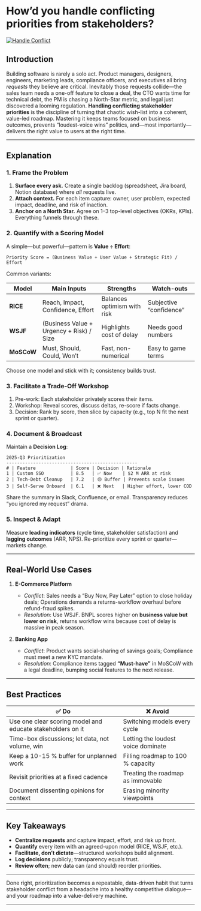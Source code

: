 # How’d you handle conflicting priorities from stakeholders?


[![Handle Conflict](https://img.youtube.com/vi/Kvdgmd_P78Q/0.jpg)](https://www.youtube.com/watch?v=Kvdgmd_P78Q)


## Introduction

Building software is rarely a solo act. Product managers, designers, engineers, marketing leads, compliance officers, and executives all bring *requests* they believe are critical. Inevitably those requests collide—the sales team needs a one-off feature to close a deal, the CTO wants time for technical debt, the PM is chasing a North-Star metric, and legal just discovered a looming regulation. **Handling conflicting stakeholder priorities** is the discipline of turning that chaotic wish-list into a coherent, value-led roadmap. Mastering it keeps teams focused on business outcomes, prevents “loudest-voice wins” politics, and—most importantly—delivers the right value to users at the right time.

---

## Explanation

### 1. Frame the Problem

1. **Surface every ask.** Create a single backlog (spreadsheet, Jira board, Notion database) where *all* requests live.
2. **Attach context.** For each item capture: owner, user problem, expected impact, deadline, and risk of inaction.
3. **Anchor on a North Star.** Agree on 1–3 top-level objectives (OKRs, KPIs). Everything funnels through these.

### 2. Quantify with a Scoring Model

A simple—but powerful—pattern is **Value ÷ Effort**:

```text
Priority Score = (Business Value + User Value + Strategic Fit) / Effort
```

Common variants:

| Model      | Main Inputs                              | Strengths                   | Watch-outs              |
| ---------- | ---------------------------------------- | --------------------------- | ----------------------- |
| **RICE**   | Reach, Impact, Confidence, Effort        | Balances optimism with risk | Subjective “confidence” |
| **WSJF**   | (Business Value + Urgency + Risk) / Size | Highlights cost of delay    | Needs good numbers      |
| **MoSCoW** | Must, Should, Could, Won’t               | Fast, non-numerical         | Easy to game terms      |

Choose one model and stick with it; consistency builds trust.

### 3. Facilitate a Trade-Off Workshop

1. Pre-work: Each stakeholder privately scores their items.
2. Workshop: Reveal scores, discuss deltas, re-score if facts change.
3. Decision: Rank by score, then slice by capacity (e.g., top N fit the next sprint or quarter).

### 4. Document & Broadcast

Maintain a **Decision Log**:

```text
2025-Q3 Prioritization
-------------------------------------------------
# | Feature             | Score | Decision | Rationale
1 | Custom SSO          | 8.5   | ✅ Now    | $2 M ARR at risk
2 | Tech-Debt Cleanup   | 7.2   | 🟡 Buffer | Prevents scale issues
3 | Self-Serve Onboard  | 6.1   | ❌ Next   | Higher effort, lower COD
```

Share the summary in Slack, Confluence, or email. Transparency reduces “you ignored my request” drama.

### 5. Inspect & Adapt

Measure **leading indicators** (cycle time, stakeholder satisfaction) and **lagging outcomes** (ARR, NPS). Re-prioritize every sprint or quarter—markets change.

---

## Real-World Use Cases

1. **E-Commerce Platform**

   * *Conflict*: Sales needs a “Buy Now, Pay Later” option to close holiday deals; Operations demands a returns-workflow overhaul before refund-fraud spikes.
   * *Resolution*: Use WSJF. BNPL scores higher on **business value but lower on risk**, returns workflow wins because cost of delay is massive in peak season.

2. **Banking App**

   * *Conflict*: Product wants social-sharing of savings goals; Compliance must meet a new KYC mandate.
   * *Resolution*: Compliance items tagged **“Must-have”** in MoSCoW with a legal deadline, bumping social features to the next release.

---

## Best Practices

| ✅ Do                                                       | ❌ Avoid                            |
| ---------------------------------------------------------- | ---------------------------------- |
| Use one clear scoring model and educate stakeholders on it | Switching models every cycle       |
| Time-box discussions; let data, not volume, win            | Letting the loudest voice dominate |
| Keep a 10-15 % buffer for unplanned work                   | Filling roadmap to 100 % capacity  |
| Revisit priorities at a fixed cadence                      | Treating the roadmap as immovable  |
| Document dissenting opinions for context                   | Erasing minority viewpoints        |

---

## Key Takeaways

* **Centralize requests** and capture impact, effort, and risk up front.
* **Quantify** every item with an agreed-upon model (RICE, WSJF, etc.).
* **Facilitate, don’t dictate**—structured workshops build alignment.
* **Log decisions** publicly; transparency equals trust.
* **Review often**; new data can (and should) reorder priorities.

---

Done right, prioritization becomes a repeatable, data-driven habit that turns stakeholder conflict from a headache into a healthy competitive dialogue—and your roadmap into a value-delivery machine.

---
